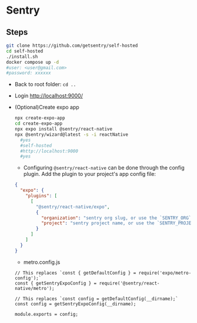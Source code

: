 # Sentry

## Steps

```sh
git clone https://github.com/getsentry/self-hosted
cd self-hosted
./install.sh
docker compose up -d
#user: <user@gmail.com>
#password: xxxxxx
```

- Back to root folder: `cd ..`
- Login <http://localhost:9000/>
- (Optional)Create expo app

  ```sh
  npx create-expo-app
  cd create-expo-app
  npx expo install @sentry/react-native
  npx @sentry/wizard@latest -s -i reactNative
    #yes
    #self-hosted
    #http://localhost:9000
    #yes
  ```

  - Configuring `@sentry/react-native` can be done through the config plugin. Add the plugin to your project's app config file:

  ```app.json
  {
    "expo": {
      "plugins": [
        [
          "@sentry/react-native/expo",
          {
            "organization": "sentry org slug, or use the `SENTRY_ORG` environment variable",
            "project": "sentry project name, or use the `SENTRY_PROJECT` environment variable"
          }
        ]
      ]
    }
  }
  ```

  - metro.config.js

  ```
  // This replaces `const { getDefaultConfig } = require('expo/metro-config');`
  const { getSentryExpoConfig } = require('@sentry/react-native/metro');

  // This replaces `const config = getDefaultConfig(__dirname);`
  const config = getSentryExpoConfig(__dirname);

  module.exports = config;
  ```
